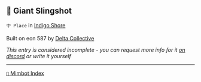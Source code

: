 ## 🏹 Giant Slingshot

`🪧 Place` in [Indigo Shore](<https://zeithalt.github.io/r/indigo_shore.html>)

Built on eon 587 by [Delta Collective](<https://zeithalt.github.io/r/delta_collective.html>)

_This entry is considered incomplete - you can request more info for it [on discord](<https://discord.com/channels/562910943848169472/1173922660489633802>) or write it yourself_

<!---
keywords:  dc, indigo shore
aliases: 
-->
----------
[`📑` Mimbot Index](</index.md#ce70>)